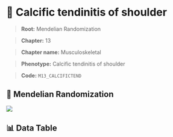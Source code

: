 # 🧪 Calcific tendinitis of shoulder

> **Root:** Mendelian Randomization

> **Chapter:** 13  

> **Chapter name:** Musculoskeletal

> **Phenotype:** Calcific tendinitis of shoulder  

> **Code:** `M13_CALCIFICTEND`

## 🧬 Mendelian Randomization  

<img src="/MR/Figures/Forward/M13_CALCIFICTEND.png"/>

## 📊 Data Table

<CsvTableMRF src="/MR_Data/Forward/M13_CALCIFICTEND.csv"/>
